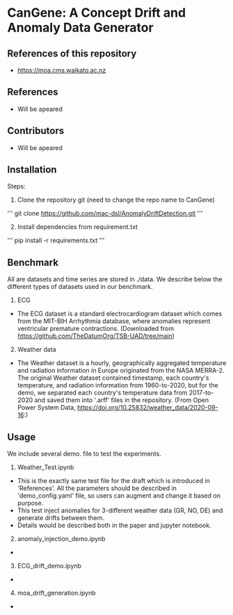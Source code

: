 # CanGene: A Concept Drift and Anomaly Data Generator

## References of this repository
- https://moa.cms.waikato.ac.nz


## References
- Will be apeared

## Contributors
- Will be apeared

## Installation

Steps:

1. Clone the repository git (need to change the repo name to CanGene)

'''
git clone https://github.com/mac-dsl/AnomalyDriftDetection.git
'''

2. Install dependencies from requirement.txt

'''
pip install -r requirements.txt
'''

## Benchmark
All are datasets and time series are stored in ./data. We describe below the different types of datasets used in our benchmark.
1. ECG
- The ECG dataset is a standard electrocardiogram dataset which comes from the MIT-BIH Arrhythmia database, where anomalies represent ventricular premature contractions. (Downloaded from https://github.com/TheDatumOrg/TSB-UAD/tree/main)
  
2. Weather data
- The Weather dataset is a hourly, geographically aggregated temperature and radiation information in Europe originated from the NASA MERRA-2. The original Weather dataset contained timestamp, each country's temperature, and radiation information from 1960-to-2020, but for the demo, we separated each country's temperature data from 2017-to-2020 and saved them into '.arff' files in the repository. (From Open Power System Data, https://doi.org/10.25832/weather_data/2020-09-16:)

## Usage
We include several demo. file to test the experiments. 

1. Weather_Test.ipynb
- This is the exactly same test file for the draft which is introduced in 'References'. All the parameters should be described in 'demo_config.yaml' file, so users can augment and change it based on purpose.
- This test inject anomalies for 3-different weather data (GR, NO, DE) and generate drifts between them. 
- Details would be described both in the paper and jupyter notebook.
  
2. anomaly_injection_demo.ipynb
- 

3.  ECG_drift_demo.ipynb
- 

4.  moa_drift_generation.ipynb
- 
